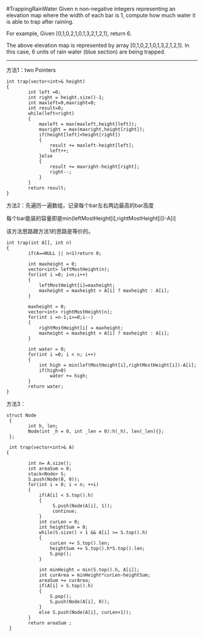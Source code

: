 #TrappingRainWater
Given n non-negative integers representing an elevation map where the width of each bar is 1, 
compute how much water it is able to trap after raining.

For example, 
Given [0,1,0,2,1,0,1,3,2,1,2,1], return 6.


The above elevation map is represented by array [0,1,0,2,1,0,1,3,2,1,2,1]. 
In this case, 6 units of rain water (blue section) are being trapped. 



---

方法1：two Pointers

```
int trap(vector<int>& height) 
{
        int left =0;
        int right = height.size()-1;
        int maxleft=0,maxright=0;
        int result=0;
        while(left<right)
        {
            maxleft = max(maxleft,height[left]);
            maxright = max(maxright,height[right]);
            if(height[left]<height[right])
            {
                result += maxleft-height[left];
                left++;
            }else
            {
                result += maxright-height[right];
                right--;
            }
        }
        return result;
}
```



方法2：先遍历一遍数组，记录每个bar左右两边最高的bar高度

每个bar能装的容量即是min(leftMostHeight[i],rightMostHeight[i])-A[i]

该方法思路跟方法1的思路是等价的。

```
int trap(int A[], int n) 
{
        if(A==NULL || n<1)return 0;  
          
        int maxheight = 0;  
        vector<int> leftMostHeight(n);  
        for(int i =0; i<n;i++)  
        {  
            leftMostHeight[i]=maxheight;  
            maxheight = maxheight > A[i] ? maxheight : A[i];  
        }  
  
        maxheight = 0;  
        vector<int> rightMostHeight(n);  
        for(int i =n-1;i>=0;i--)  
        {  
            rightMostHeight[i] = maxheight;  
            maxheight = maxheight > A[i] ? maxheight : A[i];  
        }  
  
        int water = 0;  
        for(int i =0; i < n; i++)  
        {  
            int high = min(leftMostHeight[i],rightMostHeight[i])-A[i];  
            if(high>0)  
                water += high;  
        }  
        return water;
}
```

方法3：

``` 
struct Node  
 {  
        int h, len;  
        Node(int _h = 0, int _len = 0):h(_h), len(_len){};  
 };  

 int trap(vector<int>& A) 
{  
        
        int n= A.size();
        int areaSum = 0;  
        stack<Node> S;  
        S.push(Node(0, 0));  
        for(int i = 0; i < n; ++i)  
        {  
            if(A[i] < S.top().h)  
            {  
                 S.push(Node(A[i], 1));  
                 continue;  
            }  
            int curLen = 0;  
            int heightSum = 0;  
            while(S.size() > 1 && A[i] >= S.top().h)  
            {  
                curLen += S.top().len;  
                heightSum += S.top().h*S.top().len;  
                S.pop();  
            }  
             
            int minHeight = min(S.top().h, A[i]);  
            int curArea = minHeight*curLen-heightSum;  
            areaSum += curArea;  
            if(A[i] > S.top().h)  
            {  
                S.pop();  
                S.push(Node(A[i], 0));  
            }  
            else S.push(Node(A[i], curLen+1));  
        }  
        return areaSum ;  
 }  
 ```